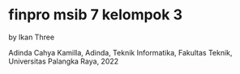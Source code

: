 # finpro msib 7 kelompok 3

by Ikan Three

Adinda Cahya Kamilla, Adinda, Teknik Informatika, Fakultas Teknik, Universitas Palangka Raya, 2022